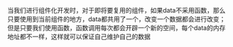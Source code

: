 当我们进行组件化开发时，对于即将要复用的组件，如果data不采用函数，那么只要使用到当前组件的地方，data都共用了一个，改变一个数据都会进行改变；但是只要我们使用函数，函数调用每次都会开辟一个新的空间，每个data的内存地址都不一样，这样就可以保证自己维护自己的数据
